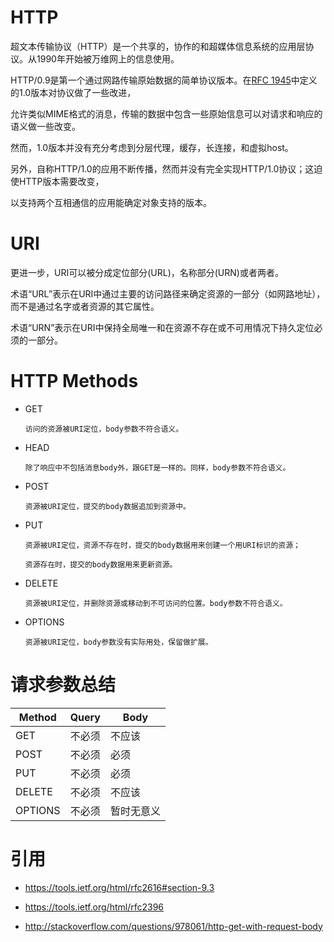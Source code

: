
HTTP
====

超文本传输协议（HTTP）是一个共享的，协作的和超媒体信息系统的应用层协议。从1990年开始被万维网上的信息使用。

HTTP/0.9是第一个通过网路传输原始数据的简单协议版本。在[RFC 1945][RFC 1945]中定义的1.0版本对协议做了一些改进，

允许类似MIME格式的消息，传输的数据中包含一些原始信息可以对请求和响应的语义做一些改变。

然而，1.0版本并没有充分考虑到分层代理，缓存，长连接，和虚拟host。

另外，自称HTTP/1.0的应用不断传播，然而并没有完全实现HTTP/1.0协议；这迫使HTTP版本需要改变，

以支持两个互相通信的应用能确定对象支持的版本。


[RFC 1945]: https://tools.ietf.org/html/rfc1945


URI
===


更进一步，URI可以被分成定位部分(URL)，名称部分(URN)或者两者。

术语“URL”表示在URI中通过主要的访问路径来确定资源的一部分（如网路地址），而不是通过名字或者资源的其它属性。

术语“URN”表示在URI中保持全局唯一和在资源不存在或不可用情况下持久定位必须的一部分。



HTTP Methods
============

  * GET


		访问的资源被URI定位，body参数不符合语义。


  * HEAD


		除了响应中不包括消息body外，跟GET是一样的。同样，body参数不符合语义。


  * POST


		资源被URI定位，提交的body数据追加到资源中。


  * PUT


		资源被URI定位，资源不存在时，提交的body数据用来创建一个用URI标识的资源；

		资源存在时，提交的body数据用来更新资源。


  * DELETE


		资源被URI定位，并删除资源或移动到不可访问的位置。body参数不符合语义。


  * OPTIONS


		资源被URI定位，body参数没有实际用处，保留做扩展。


请求参数总结
============


| Method | Query | Body |
| ------- | ------ | ------ |
| GET  | 不必须 | 不应该 |
| POST | 不必须 | 必须 |
| PUT  | 不必须 | 必须 |
| DELETE | 不必须 | 不应该 |
| OPTIONS | 不必须 | 暂时无意义 |



引用
====


  * <https://tools.ietf.org/html/rfc2616#section-9.3>


  * <https://tools.ietf.org/html/rfc2396>


  * <http://stackoverflow.com/questions/978061/http-get-with-request-body>
